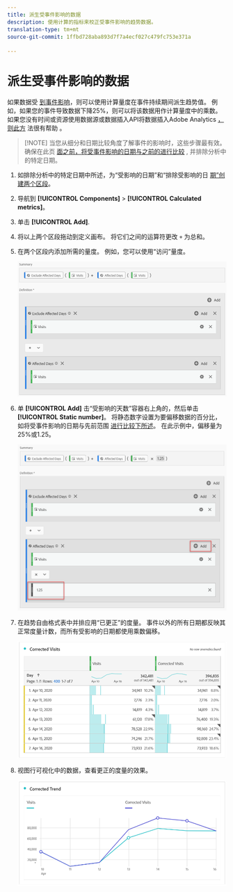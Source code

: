 ```yaml
---
title: 派生受事件影响的数据
description: 使用计算的指标来校正受事件影响的趋势数据。
translation-type: tm+mt
source-git-commit: 1ffbd728aba893d7f7a4ecf027c479fc753e371a

---
```



# 派生受事件影响的数据

如果数据受 [到事件影响](/help/technotes/event-impacted.md)，则可以使用计算量度在事件持续期间派生趋势值。 例如，如果您的事件导致数据下降25%，则可以将该数据用作计算量度中的乘数。 如果您没有时间或资源使用数据源或数据插入API将数据插入Adobe Analytics [，则此方](/help/import/c-data-sources/datasrc-home.md) 法很有帮助 [](/help/import/c-data-insertion-api/c-data-insertion-api.md)。

>[!NOTE] 当您从细分和日期比较角度了解事件的影响时，这些步骤最有效。 确保在此页 [面之前，将受事件影响的日期与之前的进行比较](/help/analyze/analysis-workspace/components/calendar-date-ranges/compare-event.md) , [](../c-segmentation/use-cases/exclude-date-range.md) 并排除分析中的特定日期。

1. 如排除分析中的特定日期中所述，为“受影响的日期”和“排除受影响的日 [期”创建两个区段](../c-segmentation/use-cases/exclude-date-range.md)。
2. 导航到 **[!UICONTROL Components]** > **[!UICONTROL Calculated metrics]**。
3. 单击 **[!UICONTROL Add]**.
4. 将以上两个区段拖动到定义画布。 将它们之间的运算符更改 `+` 为总和。
5. 在两个区段内添加所需的量度。 例如，您可以使用“访问”量度。

   ![区段构建器](assets/event_segment_builder.png)

6. 单 **[!UICONTROL Add]** 击“受影响的天数”容器右上角的，然后单击 **[!UICONTROL Static number]**。 将静态数字设置为要偏移数据的百分比，如将受事件影响的日期与先前范围 [进行比较下所述](/help/analyze/analysis-workspace/components/calendar-date-ranges/compare-event.md)。 在此示例中，偏移量为25%或1.25。

   ![静态数](assets/event_static_number.png)

7. 在趋势自由格式表中并排应用“已更正”的度量。 事件以外的所有日期都反映其正常度量计数，而所有受影响的日期都使用乘数偏移。

   ![更正的度量](assets/event_corrected.png)

8. 视图行可视化中的数据，查看更正的度量的效果。

   ![更正的行](assets/event_line.png)
